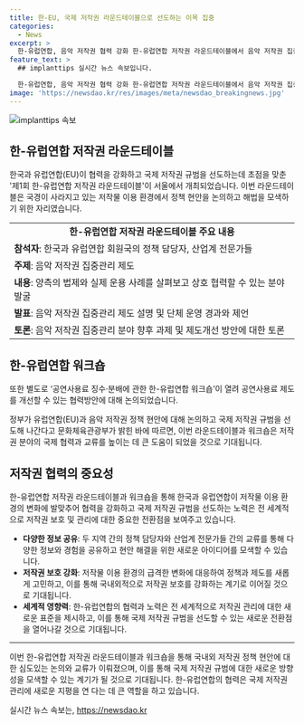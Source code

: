 ```yaml
---
title: 한-EU, 국제 저작권 라운드테이블으로 선도하는 이목 집중
categories:
  - News
excerpt: >
  한-유럽연합, 음악 저작권 협력 강화 한-유럽연합 저작권 라운드테이블에서 음악 저작권 집중관리 협력을 논의했다. 문화체육관광부와 EU 집행위원회가 이번 회의를 통해 국제 저작권 규범을 선도하고, 음악 저작권 분야의 협력방안을 모색했다. 한국과 유럽연합의 정책 담당자와 산업계 전문가들은 음악 저작권 집중관리 제도와 관련한 법제와 운용 사례를 공유하며, 상호 협력할 수 있는 분야를 발굴하고 제언을 나눴다. 추가로 공연사용료 징수·분배에 관한 한-유럽연합 워크숍도 열려 공연사용료 제도의 개선을 논의했다.
feature_text: >
  ## implanttips 실시간 뉴스 속보입니다.

  한-유럽연합, 음악 저작권 협력 강화 한-유럽연합 저작권 라운드테이블에서 음악 저작권 집중관리 협력을 논의했다. 문화체육관광부와 EU 집행위원회가 이번 회의를 통해 국제 저작권 규범을 선도하고, 음악 저작권 분야의 협력방안을 모색했다. 한국과 유럽연합의 정책 담당자와 산업계 전문가들은 음악 저작권 집중관리 제도와 관련한 법제와 운용 사례를 공유하며, 상호 협력할 수 있는 분야를 발굴하고 제언을 나눴다. 추가로 공연사용료 징수·분배에 관한 한-유럽연합 워크숍도 열려 공연사용료 제도의 개선을 논의했다.
image: 'https://newsdao.kr/res/images/meta/newsdao_breakingnews.jpg'
---
```


<p><img src="https://newsdao.kr/res/images/meta/newsdao_breakingnews.jpg" alt="implanttips 속보" /></p>

<h2 data-ke-size="size26">한-유럽연합 저작권 라운드테이블</h2>

<p data-ke-size="size16">한국과 유럽연합(EU)이 협력을 강화하고 국제 저작권 규범을 선도하는데 초점을 맞춘 '제1회 한-유럽연합 저작권 라운드테이블'이 서울에서 개최되었습니다. 이번 라운드테이블은 국경이 사라지고 있는 저작물 이용 환경에서 정책 현안을 논의하고 해법을 모색하기 위한 자리였습니다.</p>

<table>
  <tr>
    <td style="text-align: center; height: 17px;"><b>한-유럽연합 저작권 라운드테이블 주요 내용</b></td>
  </tr>
  <tr>
    <td><b>참석자</b>: 한국과 유럽연합 회원국의 정책 담당자, 산업계 전문가들</td>
  </tr>
  <tr>
    <td><b>주제</b>: 음악 저작권 집중관리 제도</td>
  </tr>
  <tr>
    <td><b>내용</b>: 양측의 법제와 실제 운용 사례를 살펴보고 상호 협력할 수 있는 분야 발굴</td>
  </tr>
  <tr>
    <td><b>발표</b>: 음악 저작권 집중관리 제도 설명 및 단체 운영 경과와 제언</td>
  </tr>
  <tr>
    <td><b>토론</b>: 음악 저작권 집중관리 분야 향후 과제 및 제도개선 방안에 대한 토론</td>
  </tr>
</table>

<h2 data-ke-size="size26">한-유럽연합 워크숍</h2>

<p data-ke-size="size16">또한 별도로 ‘공연사용료 징수·분배에 관한 한-유럽연합 워크숍’이 열려 공연사용료 제도를 개선할 수 있는 협력방안에 대해 논의되었습니다.</p>

<p data-ke-size="size16">정부가 유럽연합(EU)과 음악 저작권 정책 현안에 대해 논의하고 국제 저작권 규범을 선도해 나간다고 문화체육관광부가 밝힌 바에 따르면, 이번 라운드테이블과 워크숍은 저작권 분야의 국제 협력과 교류를 높이는 데 큰 도움이 되었을 것으로 기대됩니다.</p>

<h2 data-ke-size="size26">저작권 협력의 중요성</h2>

<p data-ke-size="size16">한-유럽연합 저작권 라운드테이블과 워크숍을 통해 한국과 유럽연합이 저작물 이용 환경의 변화에 발맞추어 협력을 강화하고 국제 저작권 규범을 선도하는 노력은 전 세계적으로 저작권 보호 및 관리에 대한 중요한 전환점을 보여주고 있습니다.</p>

<ul>
  <li><b>다양한 정보 공유</b>: 두 지역 간의 정책 담당자와 산업계 전문가들 간의 교류를 통해 다양한 정보와 경험을 공유하고 현안 해결을 위한 새로운 아이디어를 모색할 수 있습니다.</li>
  <li><b>저작권 보호 강화</b>: 저작물 이용 환경의 급격한 변화에 대응하여 정책과 제도를 새롭게 고민하고, 이를 통해 국내외적으로 저작권 보호를 강화하는 계기로 이어질 것으로 기대됩니다.</li>
  <li><b>세계적 영향력</b>: 한-유럽연합의 협력과 노력은 전 세계적으로 저작권 관리에 대한 새로운 표준을 제시하고, 이를 통해 국제 저작권 규범을 선도할 수 있는 새로운 전환점을 열어나갈 것으로 기대됩니다.</li>
</ul>

<hr>

<p data-ke-size="size16">이번 한-유럽연합 저작권 라운드테이블과 워크숍을 통해 국내외 저작권 정책 현안에 대한 심도있는 논의와 교류가 이뤄졌으며, 이를 통해 국제 저작권 규범에 대한 새로운 방향성을 모색할 수 있는 계기가 될 것으로 기대됩니다. 한-유럽연합의 협력은 국제 저작권 관리에 새로운 지평을 연 다는 데 큰 역할을 하고 있습니다.</p>
실시간 뉴스 속보는, <a href="https://newsdao.kr" rel="dofollow">https://newsdao.kr</a>


